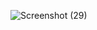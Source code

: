 ![Screenshot (29)](https://github.com/ranindunethmina/connect-four-game/assets/140598485/f72fde2e-3453-49f6-ad61-244f826e4939)
